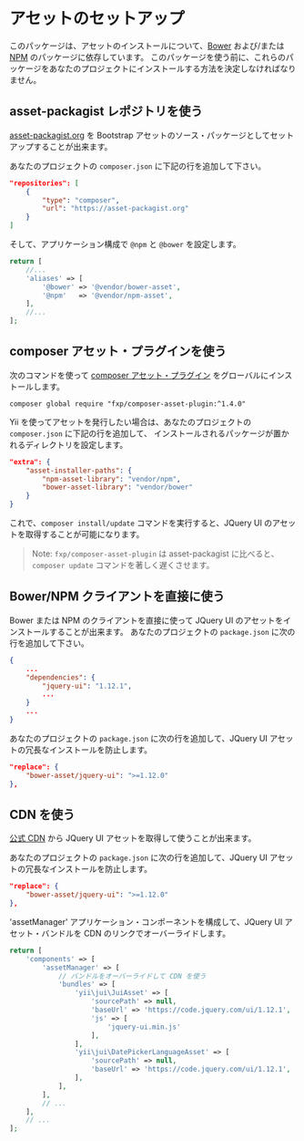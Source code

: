 アセットのセットアップ
======================

このパッケージは、アセットのインストールについて、[Bower](https://bower.io/) および/または [NPM](https://www.npmjs.org/) のパッケージに依存しています。
このパッケージを使う前に、これらのパッケージをあなたのプロジェクトにインストールする方法を決定しなければなりません。


## asset-packagist レポジトリを使う

[asset-packagist.org](https://asset-packagist.org) を Bootstrap アセットのソース・パッケージとしてセットアップすることが出来ます。

あなたのプロジェクトの `composer.json` に下記の行を追加して下さい。

```json
"repositories": [
    {
        "type": "composer",
        "url": "https://asset-packagist.org"
    }
]
```

そして、アプリケーション構成で `@npm` と `@bower` を設定します。

```php
return [
    //...
    'aliases' => [
        '@bower' => '@vendor/bower-asset',
        '@npm'   => '@vendor/npm-asset',
    ],
    //...
];
```


## composer アセット・プラグインを使う

次のコマンドを使って [composer アセット・プラグイン](https://github.com/francoispluchino/composer-asset-plugin/) をグローバルにインストールします。

```
composer global require "fxp/composer-asset-plugin:^1.4.0"
```

Yii を使ってアセットを発行したい場合は、あなたのプロジェクトの `composer.json` に下記の行を追加して、
インストールされるパッケージが置かれるディレクトリを設定します。

```json
"extra": {
    "asset-installer-paths": {
        "npm-asset-library": "vendor/npm",
        "bower-asset-library": "vendor/bower"
    }
}
```

これで、`composer install/update` コマンドを実行すると、JQuery UI のアセットを取得することが可能になります。

> Note: `fxp/composer-asset-plugin` は asset-packagist に比べると、`composer update`
  コマンドを著しく遅くさせます。


## Bower/NPM クライアントを直接に使う

Bower または NPM のクライアントを直接に使って JQuery UI のアセットをインストールすることが出来ます。
あなたのプロジェクトの `package.json` に次の行を追加して下さい。

```json
{
    ...
    "dependencies": {
        "jquery-ui": "1.12.1",
        ...
    }
    ...
}
```

あなたのプロジェクトの `package.json` に次の行を追加して、JQuery UI アセットの冗長なインストールを防止します。

```json
"replace": {
    "bower-asset/jquery-ui": ">=1.12.0"
},
```


## CDN を使う

[公式 CDN](https://code.jquery.com/ui/) から JQuery UI アセットを取得して使うことが出来ます。

あなたのプロジェクトの `package.json` に次の行を追加して、JQuery UI アセットの冗長なインストールを防止します。

```json
"replace": {
    "bower-asset/jquery-ui": ">=1.12.0"
},
```

'assetManager' アプリケーション・コンポーネントを構成して、JQuery UI アセット・バンドルを CDN のリンクでオーバーライドします。

```php
return [
    'components' => [
        'assetManager' => [
            // バンドルをオーバーライドして CDN を使う
            'bundles' => [
                'yii\jui\JuiAsset' => [
                    'sourcePath' => null,
                    'baseUrl' => 'https://code.jquery.com/ui/1.12.1',
                    'js' => [
                        'jquery-ui.min.js'
                    ],
                ],
                'yii\jui\DatePickerLanguageAsset' => [
                    'sourcePath' => null,
                    'baseUrl' => 'https://code.jquery.com/ui/1.12.1',
                ],
            ],
        ],
        // ...
    ],
    // ...
];
```
